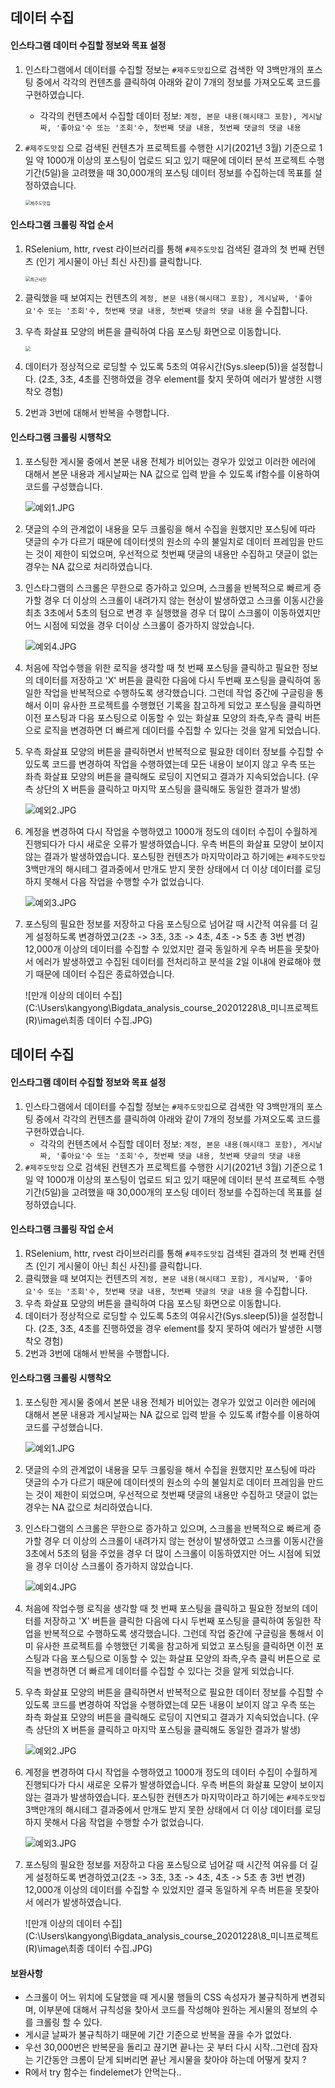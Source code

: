 ## 데이터 수집

#### 인스타그램 데이터 수집할 정보와 목표 설정

1. 인스타그램에서 데이터를 수집할 정보는 `#제주도맛집`으로 검색한 약 3백만개의 포스팅 중에서 각각의 컨텐츠를 클릭하여 아래와 같이 7개의 정보를 가져오도록 코드를 구현하였습니다. 
   
   * 각각의 컨텐츠에서 수집할 데이터 정보: `계정, 본문 내용(해시태그 포함), 게시날짜, '좋아요'수 또는 '조회'수, 첫번째 댓글 내용, 첫번째 댓글의 댓글 내용` 
   
2. `#제주도맛집` 으로 검색된 컨텐츠가 프로젝트를 수행한 시기(2021년 3월) 기준으로 1일 약 1000개 이상의 포스팅이 업로드 되고 있기 때문에 데이터 분석 프로젝트 수행 기간(5일)을 고려했을 때 30,000개의 포스팅 데이터 정보를 수집하는데 목표를 설정하였습니다.

   <img src="C:\Users\kangyong\Bigdata_analysis_course_20201228\8_미니프로젝트(R)\image\#제주도맛집.JPG" alt="제주도맛집" style="zoom:50%;" />



#### 인스타그램 크롤링 작업 순서

1. RSelenium, httr, rvest 라이브러리를 통해 `#제주도맛집` 검색된 결과의 첫 번째 컨텐츠 (인기 게시물이 아닌 최신 사진)를 클릭합니다.

   <img src="C:\Users\kangyong\Bigdata_analysis_course_20201228\8_미니프로젝트(R)\image\최근사진.JPG" alt="최근사진" style="zoom:50%;" />

2. 클릭했을 때 보여지는 컨텐츠의 `계정, 본문 내용(해시태그 포함), 게시날짜, '좋아요'수 또는 '조회'수, 첫번째 댓글 내용, 첫번째 댓글의 댓글 내용` 을 수집합니다.

3. 우측 화살표 모양의 버튼을 클릭하여 다음 포스팅 화면으로 이동합니다.

   <img src="C:\Users\kangyong\Bigdata_analysis_course_20201228\8_미니프로젝트(R)\image\데이터수집.JPG" style="zoom:50%;" />

4. 데이터가 정상적으로 로딩할 수 있도록 5초의 여유시간(Sys.sleep(5))을 설정합니다. (2초, 3초, 4초를 진행하였을 경우 element를 찾지 못하여 에러가 발생한 시행착오 경험)

5. 2번과 3번에 대해서 반복을 수행합니다.



#### 인스타그램 크롤링 시행착오

1. 포스팅한 게시물 중에서 본문 내용 전체가 비어있는 경우가 있었고 이러한 에러에 대해서 본문 내용과 게시날짜는 NA 값으로 입력 받을 수 있도록 if함수를 이용하여 코드를 구성했습니다.

   ![예외1.JPG](C:\Users\kangyong\Bigdata_analysis_course_20201228\8_미니프로젝트(R)\image\예외1.JPG)

2. 댓글의 수의 관계없이 내용을 모두 크롤링을 해서 수집을 원했지만 포스팅에 따라 댓글의 수가 다르기 때문에 데이터셋의 원소의 수의 불일치로 데이터 프레임을 만드는 것이 제한이 되었으며, 우선적으로 첫번째 댓글의 내용만 수집하고 댓글이 없는 경우는 NA 값으로 처리하였습니다.

3. 인스타그램의 스크롤은 무한으로 증가하고 있으며, 스크롤을 반복적으로 빠르게 증가할 경우 더 이상의 스크롤이 내려가지 않는 현상이 발생하였고 스크롤 이동시간을 최초 3초에서 5초의 텀으로 변경 후 실행했을 경우 더 많이 스크롤이 이동하였지만 어느 시점에 되었을 경우 더이상 스크롤이 증가하지 않았습니다.

   <img src="C:\Users\kangyong\Bigdata_analysis_course_20201228\8_미니프로젝트(R)\image\예외4.JPG" alt="예외4.JPG" style="zoom:100%;" />

4. 처음에 작업수행을 위한 로직을 생각할 때 첫 번째 포스팅을 클릭하고 필요한 정보의 데이터를 저장하고 'X' 버튼을 클릭한 다음에 다시 두번째 포스팅을 클릭하여 동일한 작업을 반복적으로 수행하도록 생각했습니다. 그런데 작업 중간에 구글링을 통해서 이미 유사한 프로젝트를 수행했던 기록을 참고하게 되었고 포스팅을 클릭하면 이전 포스팅과 다음 포스팅으로 이동할 수 있는 화살표 모양의 좌측,우측 클릭 버튼으로 로직을 변경하면 더 빠르게 데이터를 수집할 수 있다는 것을 알게 되었습니다.

5. 우측 화살표 모양의 버튼을 클릭하면서 반복적으로 필요한 데이터 정보를 수집할 수 있도록 코드를 변경하여 작업을 수행하였는데 모든 내용이 보이지 않고 우측 또는 좌측 화살표 모양의 버튼을 클릭해도 로딩이 지연되고 결과가 지속되었습니다. (우측 상단의 X 버튼을 클릭하고 마지막 포스팅을 클릭해도 동일한 결과가 발생)

   ![예외2.JPG](C:\Users\kangyong\Bigdata_analysis_course_20201228\8_미니프로젝트(R)\image\예외2.JPG )

6. 계정을 변경하여 다시 작업을 수행하였고 1000개 정도의 데이터 수집이 수월하게 진행되다가 다시 새로운 오류가 발생하였습니다. 우측 버튼의 화살표 모양이 보이지 않는 결과가 발생하였습니다. 포스팅한 컨텐츠가 마지막이라고 하기에는 `#제주도맛집` 3백만개의 해시테그 결과중에서 만개도 받지 못한 상태에서 더 이상 데이터를 로딩하지 못해서 다음 작업을 수행할 수가 없었습니다.

   ![예외3.JPG](C:\Users\kangyong\Bigdata_analysis_course_20201228\8_미니프로젝트(R)\image\예외3.JPG)

7. 포스팅의 필요한 정보를 저장하고 다음 포스팅으로 넘어갈 때 시간적 여유를 더 길게 설정하도록 변경하였고(2초 -> 3초, 3초 -> 4초, 4초 -> 5초 총 3번 변경) 12,000개 이상의 데이터를 수집할 수 있었지만 결국 동일하게 우측 버튼을 못찾아서 에러가 발생하였고 수집된 데이터를 전처리하고 분석을 2일 이내에 완료해야 했기 때문에 데이터 수집은 종료하였습니다.

   ![만개 이상의 데이터 수집](C:\Users\kangyong\Bigdata_analysis_course_20201228\8_미니프로젝트(R)\image\최종 데이터 수집.JPG)

   





## 데이터 수집

#### 인스타그램 데이터 수집할 정보와 목표 설정

1. 인스타그램에서 데이터를 수집할 정보는 `#제주도맛집`으로 검색한 약 3백만개의 포스팅 중에서 각각의 컨텐츠를 클릭하여 아래와 같이 7개의 정보를 가져오도록 코드를 구현하였습니다. 
   * 각각의 컨텐츠에서 수집할 데이터 정보: `계정, 본문 내용(해시태그 포함), 게시날짜, '좋아요'수 또는 '조회'수, 첫번째 댓글 내용, 첫번째 댓글의 댓글 내용` 
2. `#제주도맛집` 으로 검색된 컨텐츠가 프로젝트를 수행한 시기(2021년 3월) 기준으로 1일 약 1000개 이상의 포스팅이 업로드 되고 있기 때문에 데이터 분석 프로젝트 수행 기간(5일)을 고려했을 때 30,000개의 포스팅 데이터 정보를 수집하는데 목표를 설정하였습니다.



#### 인스타그램 크롤링 작업 순서

1. RSelenium, httr, rvest 라이브러리를 통해 `#제주도맛집` 검색된 결과의 첫 번째 컨텐츠 (인기 게시물이 아닌 최신 사진)를 클릭합니다.
2. 클릭했을 때 보여지는 컨텐츠의 `계정, 본문 내용(해시태그 포함), 게시날짜, '좋아요'수 또는 '조회'수, 첫번째 댓글 내용, 첫번째 댓글의 댓글 내용` 을 수집합니다.
3. 우측 화살표 모양의 버튼을 클릭하여 다음 포스팅 화면으로 이동합니다.
4. 데이터가 정상적으로 로딩할 수 있도록 5초의 여유시간(Sys.sleep(5))을 설정합니다. (2초, 3초, 4초를 진행하였을 경우 element를 찾지 못하여 에러가 발생한 시행착오 경험)
5. 2번과 3번에 대해서 반복을 수행합니다.



#### 인스타그램 크롤링 시행착오

1. 포스팅한 게시물 중에서 본문 내용 전체가 비어있는 경우가 있었고 이러한 에러에 대해서 본문 내용과 게시날짜는 NA 값으로 입력 받을 수 있도록 if함수를 이용하여 코드를 구성했습니다.

   ![예외1.JPG](C:\Users\kangyong\Bigdata_analysis_course_20201228\8_미니프로젝트(R)\image\예외1.JPG)

2. 댓글의 수의 관계없이 내용을 모두 크롤링을 해서 수집을 원했지만 포스팅에 따라 댓글의 수가 다르기 때문에 데이터셋의 원소의 수의 불일치로 데이터 프레임을 만드는 것이 제한이 되었으며, 우선적으로 첫번째 댓글의 내용만 수집하고 댓글이 없는 경우는 NA 값으로 처리하였습니다.

3. 인스타그램의 스크롤은 무한으로 증가하고 있으며, 스크롤을 반복적으로 빠르게 증가할 경우 더 이상의 스크롤이 내려가지 않는 현상이 발생하였고 스크롤 이동시간을 3초에서 5초의 텀을 주었을 경우 더 많이 스크롤이 이동하였지만 어느 시점에 되었을 경우 더이상 스크롤이 증가하지 않았습니다.

   <img src="C:\Users\kangyong\Bigdata_analysis_course_20201228\8_미니프로젝트(R)\image\예외4.JPG" alt="예외4.JPG" style="zoom:100%;" />

4. 처음에 작업수행 로직을 생각할 때 첫 번째 포스팅을 클릭하고 필요한 정보의 데이터를 저장하고 'X' 버튼을 클릭한 다음에 다시 두번째 포스팅을 클릭하여 동일한 작업을 반복적으로 수행하도록 생각했습니다. 그런데 작업 중간에 구글링을 통해서 이미 유사한 프로젝트를 수행했던 기록을 참고하게 되었고 포스팅을 클릭하면 이전 포스팅과 다음 포스팅으로 이동할 수 있는 화살표 모양의 좌측,우측 클릭 버튼으로 로직을 변경하면 더 빠르게 데이터를 수집할 수 있다는 것을 알게 되었습니다.

5. 우측 화살표 모양의 버튼을 클릭하면서 반복적으로 필요한 데이터 정보를 수집할 수 있도록 코드를 변경하여 작업을 수행하였는데 모든 내용이 보이지 않고 우측 또는 좌측 화살표 모양의 버튼을 클릭해도 로딩이 지연되고 결과가 지속되었습니다. (우측 상단의 X 버튼을 클릭하고 마지막 포스팅을 클릭해도 동일한 결과가 발생)

   ![예외2.JPG](C:\Users\kangyong\Bigdata_analysis_course_20201228\8_미니프로젝트(R)\image\예외2.JPG )

6. 계정을 변경하여 다시 작업을 수행하였고 1000개 정도의 데이터 수집이 수월하게 진행되다가 다시 새로운 오류가 발생하였습니다. 우측 버튼의 화살표 모양이 보이지 않는 결과가 발생하였습니다. 포스팅한 컨텐츠가 마지막이라고 하기에는 `#제주도맛집` 3백만개의 해시테그 결과중에서 만개도 받지 못한 상태에서 더 이상 데이터를 로딩하지 못해서 다음 작업을 수행할 수가 없었습니다.

   ![예외3.JPG](C:\Users\kangyong\Bigdata_analysis_course_20201228\8_미니프로젝트(R)\image\예외3.JPG)

7. 포스팅의 필요한 정보를 저장하고 다음 포스팅으로 넘어갈 때 시간적 여유를 더 길게 설정하도록 변경하였고(2초 -> 3초, 3초 -> 4초, 4초 -> 5초 총 3번 변경) 12,000개 이상의 데이터를 수집할 수 있었지만 결국 동일하게 우측 버튼을 못찾아서 에러가 발생하였습니다.

   ![만개 이상의 데이터 수집](C:\Users\kangyong\Bigdata_analysis_course_20201228\8_미니프로젝트(R)\image\최종 데이터 수집.JPG)

   

#### 보완사항

- 스크롤이 어느 위치에 도달했을 때 게시물 행들의 CSS 속성자가 불규칙하게 변경되며, 이부분에 대해서 규칙성을 찾아서 코드를 작성해야 원하는 게시물의 정보의 수를 크롤링 할 수 있다.
- 게시글 날짜가 불규칙하기 때문에 기간 기준으로 반복을 끊을 수가 없었다.
- 우선 30,000번은 반복문을 돌리고 끊기면 끝나는 곳 부터 다시 시작..그런데 잠자는 기간동안 크롬이 닫게 되버리면 끝난 게시물을 찾아야 하는데 어떻게 찾지 ?
- R에서 try 함수는 findelemet가 안먹는다..